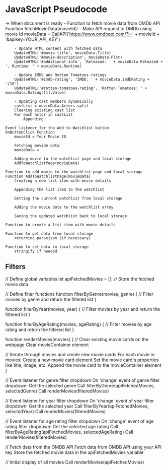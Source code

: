 # JavaScript Pseudocode
-> When document is ready
    - Function to fetch movie data from OMDb API
    Function fetchMovieData(movieId):
        - Make API request to OMDb using movie Id
        movieData = CallAPI('https://www.omdbapi.com/?i=' + movieId + '&apikey=YOUR_API_KEY')
    
        - Update HTML content with fetched data
        UpdateHTML('#movie-title', movieData.Title)
        UpdateHTML('#movie-description', movieData.Plot)
        UpdateHTML('#additional-info', 'Released: ' + movieData.Released + ', Runtime: ' + movieData.Runtime)

        - Update IMDb and Rotten Tomatoes ratings
        UpdateHTML('#imdb-rating', 'IMDb: ' + movieData.imdbRating + '/10')
        UpdateHTML('#rotten-tomatoes-rating', 'Rotten Tomatoes: ' + movieData.Ratings[1].Value)

        - Updating cast members dynamically 
        castList = movieData.Actors.split
        Clearing existing cast list
        For each actor in castList
            Appending

    Event listener for the Add to Watchlist button
    OnButtonClick Function
        movieId = Your Movie ID

        Fetching movide data
        movieData = 

        Adding movie to the watchlist page and local storage
        AddToWatchlistPage(movieData)

    Function to add movie to the watchlist page and local storage
    Function AddToWatchlistPage(movieData)
        Creating a new list item with movie details

        Appending the list item to the watchlist

        Getting the current watchlist from local storage 

        Adding the movie data to the watchlist array

        Saving the updated watchlist back to local storage

    Function to create a list item with movie details
    
    Function to get data from local storage
        returning parsejson (if necessary)

    Function to set data in local storage
        stringify if needed

## Filters

// Define global variables
let apiFetchedMovies = []; // Store the fetched movie data

// Define filter functions
function filterByGenre(movies, genre) {
  // Filter movies by genre and return the filtered list
}

function filterByYear(movies, year) {
  // Filter movies by year and return the filtered list
}

function filterByAgeRating(movies, ageRating) {
  // Filter movies by age rating and return the filtered list
}

function renderMovies(movies) {
  // Clear existing movie cards on the webpage
  Clear movieContainer element
  
  // Iterate through movies and create new movie cards
  For each movie in movies:
    Create a new movie card element
    Set the movie card's properties like title, image, etc.
    Append the movie card to the movieContainer element
}

// Event listener for genre filter dropdown
On 'change' event of genre filter dropdown:
  Get the selected genre
  Call filterByGenre(apiFetchedMovies, selectedGenre)
  Call renderMovies(filteredMovies)

// Event listener for year filter dropdown
On 'change' event of year filter dropdown:
  Get the selected year
  Call filterByYear(apiFetchedMovies, selectedYear)
  Call renderMovies(filteredMovies)

// Event listener for age rating filter dropdown
On 'change' event of age rating filter dropdown:
  Get the selected age rating
  Call filterByAgeRating(apiFetchedMovies, selectedAgeRating)
  Call renderMovies(filteredMovies)

// Fetch data from the OMDB API
Fetch data from OMDB API using your API key
Store the fetched movie data in the apiFetchedMovies variable

// Initial display of all movies
Call renderMovies(apiFetchedMovies)

